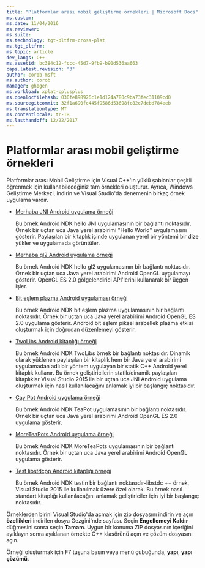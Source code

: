 ```yaml
---
title: "Platformlar arası mobil geliştirme örnekleri | Microsoft Docs"
ms.custom: 
ms.date: 11/04/2016
ms.reviewer: 
ms.suite: 
ms.technology: tgt-pltfrm-cross-plat
ms.tgt_pltfrm: 
ms.topic: article
dev_langs: C++
ms.assetid: bc384c12-fccc-45d7-9fb9-b90d536aa663
caps.latest.revision: "3"
author: corob-msft
ms.author: corob
manager: ghogen
ms.workload: xplat-cplusplus
ms.openlocfilehash: 030fe898926c1e1d124a780c9ba73fec31109cd0
ms.sourcegitcommit: 32f1a690fc445f9586d53698fc82c7debd784eeb
ms.translationtype: MT
ms.contentlocale: tr-TR
ms.lasthandoff: 12/22/2017
---
```

# <a name="cross-platform-mobile-development-examples"></a>Platformlar arası mobil geliştirme örnekleri
Platformlar arası Mobil Geliştirme için Visual C++'ın yüklü şablonlar çeşitli öğrenmek için kullanabileceğiniz tam örnekleri oluşturur. Ayrıca, Windows Geliştirme Merkezi, indirin ve Visual Studio'da denemenin birkaç örnek uygulama vardır.  
  
-   [Merhaba JNI Android uygulama örneği](https://code.msdn.microsoft.com/hello-jni-Android-790ab73d)  
  
     Bu örnek Android NDK hello JNI uygulamasının bir bağlantı noktasıdır. Örnek bir uçtan uca Java yerel arabirimi "Hello World" uygulamasını gösterir. Paylaşılan bir kitaplık içinde uygulanan yerel bir yöntemi bir dize yükler ve uygulamada görüntüler.  
  
-   [Merhaba gl2 Android uygulama örneği](https://code.msdn.microsoft.com/hello-gl2-Android-3b61896c)  
  
     Bu örnek Android NDK hello gl2 uygulamasının bir bağlantı noktasıdır. Örnek bir uçtan uca Java yerel arabirimi Android OpenGL uygulamayı gösterir. OpenGL ES 2.0 gölgelendirici API'lerini kullanarak bir üçgen işler.  
  
-   [Bit eşlem plazma Android uygulaması örneği](https://code.msdn.microsoft.com/Bitmap-Plasma-Android-77ae296a)  
  
     Bu örnek Android NDK bit eşlem plazma uygulamasının bir bağlantı noktasıdır. Örnek bir uçtan uca Java yerel arabirimi Android OpenGL ES 2.0 uygulama gösterir. Android bit eşlem piksel arabellek plazma etkisi oluşturmak için doğrudan düzenlemeyi gösterir.  
  
-   [TwoLibs Android kitaplığı örneği](https://code.msdn.microsoft.com/TwoLibs-Android-Library-6396e5c4)  
  
     Bu örnek Android NDK TwoLibs örnek bir bağlantı noktasıdır. Dinamik olarak yüklenen paylaşılan bir kitaplık hem bir Java yerel arabirimi uygulamadan adlı bir yöntem uygulayan bir statik C++ Android yerel kitaplık kullanır. Bu örnek geliştiricilerin statik/dinamik paylaşılan kitaplıklar Visual Studio 2015 ile bir uçtan uca JNI Android uygulama oluşturmak için nasıl kullanılacağını anlamak iyi bir başlangıç noktasıdır.  
  
-   [Çay Pot Android uygulama örneği](https://code.msdn.microsoft.com/Tea-Pot-Android-Application-e7c05d73)  
  
     Bu örnek Android NDK TeaPot uygulamasının bir bağlantı noktasıdır. Örnek bir uçtan uca Java yerel arabirimi Android OpenGL ES 2.0 uygulama gösterir.  
  
-   [MoreTeaPots Android uygulama örneği](https://code.msdn.microsoft.com/MoreTeaPots-Android-a9bd8549)  
  
     Bu örnek Android NDK MoreTeaPots uygulamasının bir bağlantı noktasıdır. Örnek bir uçtan uca Java yerel arabirimi Android OpenGL uygulama gösterir.  
  
-   [Test libstdcpp Android kitaplığı örneği](https://code.msdn.microsoft.com/test-libstdcpp-Android-00b548f5)  
  
     Bu örnek Android NDK testin bir bağlantı noktasıdır-libstdc ++ örnek, Visual Studio 2015 ile kullanılmak üzere özel olarak. Bu örnek nasıl standart kitaplığı kullanılacağını anlamak geliştiriciler için iyi bir başlangıç noktasıdır.  
  
 Örneklerden birini Visual Studio'da açmak için zip dosyasını indirin ve açın **özellikleri** indirilen dosya Gezgini'nde sayfası. Seçin **Engellemeyi Kaldır** düğmesini sonra seçin **Tamam**. Uygun bir konuma ZIP dosyasının içeriğini ayıklayın sonra ayıklanan örnekte C++ klasörünü açın ve çözüm dosyasını açın.  
  
 Örneği oluşturmak için F7 tuşuna basın veya menü çubuğunda, **yapı**, **yapı çözümü**.